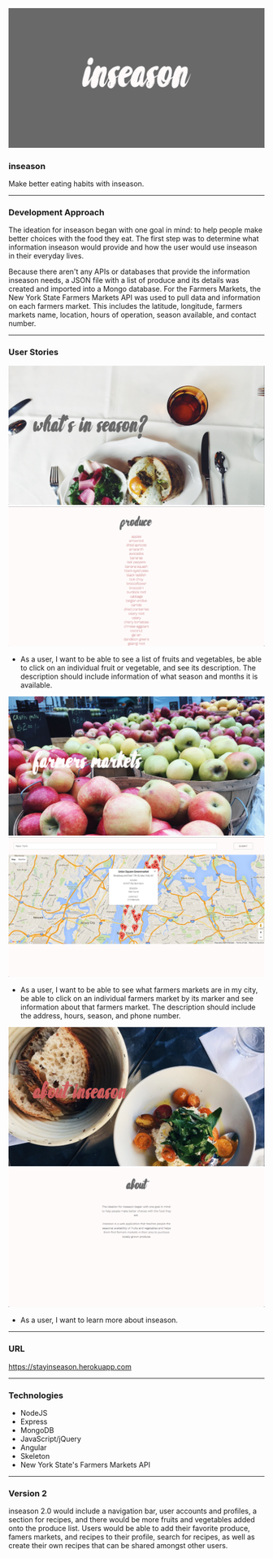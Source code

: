 ![Alt text](/public/images/readme/inseason-logo.png)

### inseason

Make better eating habits with inseason.

---

### Development Approach

The ideation for inseason began with one goal in mind: to help people make better choices with the food they eat. The first step was to determine what information inseason would provide and how the user would use inseason in their everyday lives.

Because there aren't any APIs or databases that provide the information inseason needs, a JSON file with a list of produce and its details was created and imported into a Mongo database. For the Farmers Markets, the New York State Farmers Markets API was used to pull data and information on each farmers market. This includes the latitude, longitude, farmers markets name, location, hours of operation, season available, and contact number.

---

### User Stories

![User stories](/public/images/readme/whats-in-season.png)
![User stories](/public/images/readme/produce-list.png)

* As a user, I want to be able to see a list of fruits and vegetables, be able to click on an individual fruit or vegetable, and see its description. The description should include information of what season and months it is available.

![User stories](/public/images/readme/farmers-market.png)
![User stories](/public/images/readme/farmers-markets-map.png)

* As a user, I want to be able to see what farmers markets are in my city, be able to click on an individual farmers market by its marker and see information about that farmers market. The description should include the address, hours, season, and phone number.

![User stories](/public/images/readme/about.png)
![User stories](/public/images/readme/about-description.png)

* As a user, I want to learn more about inseason.

---

### URL

https://stayinseason.herokuapp.com

---

### Technologies

* NodeJS
* Express
* MongoDB
* JavaScript/jQuery
* Angular
* Skeleton
* New York State's Farmers Markets API

---

### Version 2

inseason 2.0 would include a navigation bar, user accounts and profiles, a section for recipes, and there would be more fruits and vegetables added onto the produce list. Users would be able to add their favorite produce, famers markets, and recipes to their profile, search for recipes, as well as create their own recipes that can be shared amongst other users.
